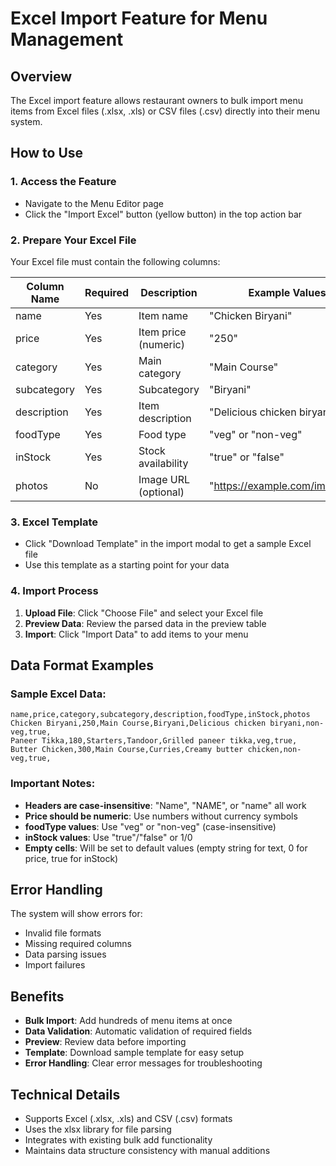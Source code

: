 # Excel Import Feature for Menu Management

## Overview
The Excel import feature allows restaurant owners to bulk import menu items from Excel files (.xlsx, .xls) or CSV files (.csv) directly into their menu system.

## How to Use

### 1. Access the Feature
- Navigate to the Menu Editor page
- Click the "Import Excel" button (yellow button) in the top action bar

### 2. Prepare Your Excel File
Your Excel file must contain the following columns:

| Column Name | Required | Description | Example Values |
|-------------|----------|-------------|----------------|
| name | Yes | Item name | "Chicken Biryani" |
| price | Yes | Item price (numeric) | "250" |
| category | Yes | Main category | "Main Course" |
| subcategory | Yes | Subcategory | "Biryani" |
| description | Yes | Item description | "Delicious chicken biryani" |
| foodType | Yes | Food type | "veg" or "non-veg" |
| inStock | Yes | Stock availability | "true" or "false" |
| photos | No | Image URL (optional) | "https://example.com/image.jpg" |

### 3. Excel Template
- Click "Download Template" in the import modal to get a sample Excel file
- Use this template as a starting point for your data

### 4. Import Process
1. **Upload File**: Click "Choose File" and select your Excel file
2. **Preview Data**: Review the parsed data in the preview table
3. **Import**: Click "Import Data" to add items to your menu

## Data Format Examples

### Sample Excel Data:
```
name,price,category,subcategory,description,foodType,inStock,photos
Chicken Biryani,250,Main Course,Biryani,Delicious chicken biryani,non-veg,true,
Paneer Tikka,180,Starters,Tandoor,Grilled paneer tikka,veg,true,
Butter Chicken,300,Main Course,Curries,Creamy butter chicken,non-veg,true,
```

### Important Notes:
- **Headers are case-insensitive**: "Name", "NAME", or "name" all work
- **Price should be numeric**: Use numbers without currency symbols
- **foodType values**: Use "veg" or "non-veg" (case-insensitive)
- **inStock values**: Use "true"/"false" or 1/0
- **Empty cells**: Will be set to default values (empty string for text, 0 for price, true for inStock)

## Error Handling

The system will show errors for:
- Invalid file formats
- Missing required columns
- Data parsing issues
- Import failures

## Benefits
- **Bulk Import**: Add hundreds of menu items at once
- **Data Validation**: Automatic validation of required fields
- **Preview**: Review data before importing
- **Template**: Download sample template for easy setup
- **Error Handling**: Clear error messages for troubleshooting

## Technical Details
- Supports Excel (.xlsx, .xls) and CSV (.csv) formats
- Uses the xlsx library for file parsing
- Integrates with existing bulk add functionality
- Maintains data structure consistency with manual additions 